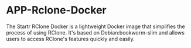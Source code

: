# APP-Rclone-Docker
The Startr RClone Docker is a lightweight Docker image that simplifies the process of using RClone. It's based on Debian:bookworm-slim and allows users to access RClone's features quickly and easily.
